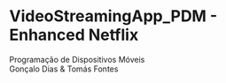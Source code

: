 # VideoStreamingApp_PDM - Enhanced Netflix
Programação de Dispositivos Móveis <br/>
Gonçalo Dias & Tomás Fontes
